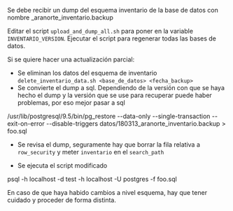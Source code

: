 
Se debe recibir un dump del esquema inventario de la base de datos con nombre <fecha>_aranorte_inventario.backup

Editar el script `upload_and_dump_all.sh` para poner <fecha> en la variable `INVENTARIO_VERSION`. Ejecutar el script para regenerar todas las bases de datos.


Si se quiere hacer una actualización parcial:

* Se eliminan los datos del esquema de inventario `delete_inventario_data.sh <base_de_datos> <fecha_backup>`
* Se convierte el dump a sql. Dependiendo de la versión con que se haya hecho el dump y la versión que se use para recuperar puede haber problemas, por eso mejor pasar a sql

/usr/lib/postgresql/9.5/bin/pg_restore --data-only --single-transaction --exit-on-error --disable-triggers datos/180313_aranorte_inventario.backup  > foo.sql

* Se revisa el dump, seguramente hay que borrar la fila relativa a `row_security` y meter `inventario` en el `search_path`

* Se ejecuta el script modificado

psql -h localhost -d test -h localhost -U postgres -f foo.sql


En caso de que haya habido cambios a nivel esquema, hay que tener cuidado y proceder de forma distinta.

